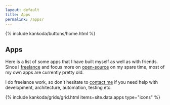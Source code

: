 ```yaml
---
layout: default
title: Apps
permalink: /apps/
---
```


<article>
  {% include kankoda/buttons/home.html %}
  
  <h1>Apps</h1>
  
  <p>
    Here is a list of some apps that I have built myself as well as with friends. Since I <a href="/work">freelance</a> and focus more on <a href="/open-source">open-source</a> on my spare time, most of my own apps are currently pretty old.
  </p>
  <p>
    I do freelance work, so don't hesitate to <a href="mailto:{{site.email}}">contact me</a> if you need help with development, architecture, automation, testing etc.
  </p>
</article>

{% include kankoda/grids/grid.html items=site.data.apps type="icons" %}